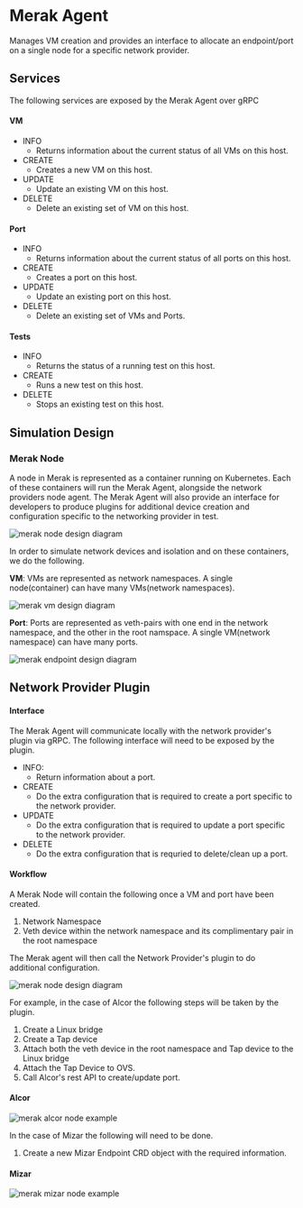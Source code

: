 # Merak Agent
Manages VM creation and provides an interface to allocate an endpoint/port on a single node for a specific network provider.

## Services

The following services are exposed by the Merak Agent over gRPC

#### VM

- INFO
  - Returns information about the current status of all VMs on this host.
- CREATE
  - Creates a new VM on this host.
- UPDATE
  - Update an existing VM on this host.
- DELETE
  - Delete an existing set of VM on this host.

#### Port

- INFO
  - Returns information about the current status of all ports on this host.
- CREATE
  - Creates a port on this host.
- UPDATE
  - Update an existing port on this host.
- DELETE
  - Delete an existing set of VMs and Ports.

#### Tests
- INFO
  - Returns the status of a running test on this host.
- CREATE
  - Runs a new test on this host.
- DELETE
  - Stops an existing test on this host.

## Simulation Design

### Merak Node

A node in Merak is represented as a container running on Kubernetes. Each of these containers will run the Merak Agent, alongside the network providers node agent.
The Merak Agent will also provide an interface for developers to produce plugins for additional device creation and configuration specific to the networking provider in test.

![merak node design diagram](../images/merak_node_design_diagram.png)

In order to simulate network devices and isolation and  on these containers, we do the following.

**VM**: VMs are represented as network namespaces. A single node(container) can have many VMs(network namespaces).


![merak vm design diagram](../images/merak_vm_design_diagram.png)

**Port**: Ports are represented as veth-pairs with one end in the network namespace, and the other in the root namspace. A single VM(network namespace) can have many ports.

![merak endpoint design diagram](../images/merak_endpoint_design_diagram.png)


## Network Provider Plugin
#### Interface

The Merak Agent will communicate locally with the network provider's plugin via gRPC. The following interface will need to be exposed by the plugin.

- INFO:
  - Return information about a port.
- CREATE
  - Do the extra configuration that is required to create a port specific to the network provider.
- UPDATE
  - Do the extra configuration that is required to update a port specific to the network provider.
- DELETE
  - Do the extra configuration that is requried to delete/clean up a port.

#### Workflow

A Merak Node will contain the following once a VM and port have been created.

1. Network Namespace
2. Veth device within the network namespace and its complimentary pair in the root namespace

The Merak agent will then call the Network Provider's plugin to do additional configuration.

![merak node design diagram](../images/merak_node_design_diagram.png)

For example, in the case of Alcor the following steps will be taken by the plugin.

1. Create a Linux bridge
2. Create a Tap device
3. Attach both the veth device in the root namespace and Tap device to the Linux bridge
4. Attach the Tap Device to OVS.
5. Call Alcor's rest API to create/update port.

#### Alcor


![merak alcor node example](../images/merak_alcor_node_example.png)

In the case of Mizar the following will need to be done.

1. Create a new Mizar Endpoint CRD object with the required information.

#### Mizar

![merak mizar node example](../images/merak_mizar_node_example.png)


